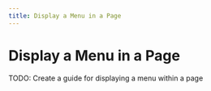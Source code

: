 ```yaml
---
title: Display a Menu in a Page
---
```

# Display a Menu in a Page
<div class="alert alert-danger" role="alert">
  TODO: Create a guide for displaying a menu within a page
</div>
